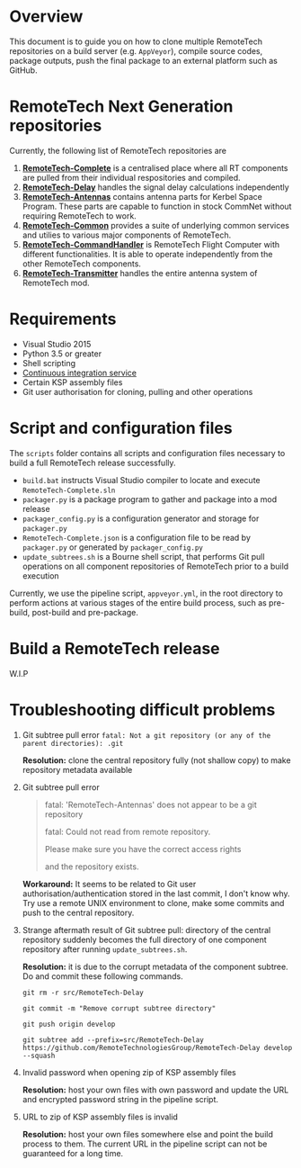 # Overview
This document is to guide you on how to clone multiple RemoteTech repositories on a build server (e.g. `AppVeyor`), compile source codes, package outputs, push the final package to an external platform such as GitHub.

# RemoteTech Next Generation repositories
Currently, the following list of RemoteTech repositories are
1. **[RemoteTech-Complete](https://github.com/RemoteTechnologiesGroup/RemoteTech-Complete)** is a centralised place where all RT components are pulled from their individual respositories and compiled.
2. **[RemoteTech-Delay](https://github.com/RemoteTechnologiesGroup/RemoteTech-Delay)** handles the signal delay calculations independently
3. **[RemoteTech-Antennas](https://github.com/RemoteTechnologiesGroup/RemoteTech-Antennas)** contains antenna parts for Kerbel Space Program. These parts are capable to function in stock CommNet without requiring RemoteTech to work.
4. **[RemoteTech-Common](https://github.com/RemoteTechnologiesGroup/RemoteTech-Common)** provides a suite of underlying common services and utilies to various major components of RemoteTech. 
5. **[RemoteTech-CommandHandler](https://github.com/RemoteTechnologiesGroup/RemoteTech-CommandHandler)** is RemoteTech Flight Computer with different functionalities. It is able to operate independently from the other RemoteTech components.
6. **[RemoteTech-Transmitter](https://github.com/RemoteTechnologiesGroup/RemoteTech-Transmitter)** handles the entire antenna system of RemoteTech mod.

# Requirements
* Visual Studio 2015
* Python 3.5 or greater
* Shell scripting
* [Continuous integration service](https://en.wikipedia.org/wiki/Continuous_integration)
* Certain KSP assembly files
* Git user authorisation for cloning, pulling and other operations

# Script and configuration files
The `scripts` folder contains all scripts and configuration files necessary to build a full RemoteTech release successfully.
* `build.bat` instructs Visual Studio compiler to locate and execute `RemoteTech-Complete.sln`
* `packager.py` is a package program to gather and package into a mod release
* `packager_config.py` is a configuration generator and storage for `packager.py`
* `RemoteTech-Complete.json` is a configuration file to be read by `packager.py` or generated by `packager_config.py`
* `update_subtrees.sh` is a Bourne shell script, that performs Git pull operations on all component repositories of RemoteTech prior to a build execution

Currently, we use the pipeline script, `appveyor.yml`, in the root directory to perform actions at various stages of the entire build process, such as pre-build, post-build and pre-package.

# Build a RemoteTech release
W.I.P

# Troubleshooting difficult problems
1. Git subtree pull error `fatal: Not a git repository (or any of the parent directories): .git`

   **Resolution:** clone the central repository fully (not shallow copy) to make repository metadata available
   
2. Git subtree pull error 
   > fatal: 'RemoteTech-Antennas' does not appear to be a git repository
   >
   > fatal: Could not read from remote repository.
   >
   > Please make sure you have the correct access rights
   >
   > and the repository exists.

   **Workaround:** It seems to be related to Git user authorisation/authentication stored in the last commit, I don't know why. Try use a remote UNIX environment to clone, make some commits and push to the central repository.
   
3. Strange aftermath result of Git subtree pull: directory of the central repository suddenly becomes the full directory of one component repository after running `update_subtrees.sh`.

   **Resolution:** it is due to the corrupt metadata of the component subtree. Do and commit these following commands.
   
   `git rm -r src/RemoteTech-Delay`
   
   `git commit -m "Remove corrupt subtree directory"`
   
   `git push origin develop`
   
   `git subtree add --prefix=src/RemoteTech-Delay https://github.com/RemoteTechnologiesGroup/RemoteTech-Delay develop --squash`
   
4. Invalid password when opening zip of KSP assembly files

   **Resolution:** host your own files with own password and update the URL and encrypted password string in the pipeline script.

5. URL to zip of KSP assembly files is invalid

   **Resolution:** host your own files somewhere else and point the build process to them. The current URL in the pipeline script can not be guaranteed for a long time.

